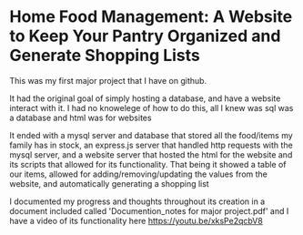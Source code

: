 # Home Food Management: A Website to Keep Your Pantry Organized and Generate Shopping Lists
This was my first major project that I have on github.

It had the original goal of simply hosting a database, and have a website interact with it. I had no knowelege of how to do this, all I knew was sql was a database and html was for websites

It ended with a mysql server and database that stored all the food/items my family has in stock, an express.js server that handled http requests with the mysql server, and a website server that hosted the html for the website and its scripts that allowed for its functionality. That being it showed a table of our items, allowed for adding/removing/updating the values from the website, and automatically generating a shopping list

I documented my progress and thoughts throughout its creation in a document included called 'Documention_notes for major project.pdf' and I have a video of its functionality here https://youtu.be/xksPe2qcbV8
